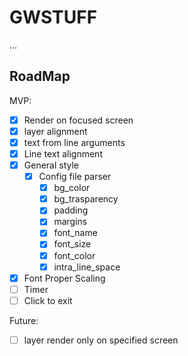 # GWSTUFF

...

## RoadMap

MVP: 

+ [x] Render on focused screen
+ [x] layer alignment
+ [x] text from line arguments
+ [x] Line text alignment
+ [x] General style
    + [x] Config file parser
        + [x] bg_color
        + [x] bg_trasparency
        + [x] padding
        + [x] margins
        + [x] font_name
        + [x] font_size
        + [x] font_color
        + [x] intra_line_space
+ [x] Font Proper Scaling
+ [ ] Timer
+ [ ] Click to exit

Future: 
+ [ ] layer render only on specified screen
